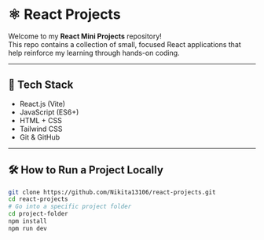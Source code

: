 # ⚛️ React Projects

Welcome to my **React Mini Projects** repository!  
This repo contains a collection of small, focused React applications that help reinforce my learning through hands-on coding.

---


## 🚀 Tech Stack

- React.js (Vite)
- JavaScript (ES6+)
- HTML + CSS
- Tailwind CSS 
- Git & GitHub

---

## 🛠️ How to Run a Project Locally

```bash
git clone https://github.com/Nikita13106/react-projects.git
cd react-projects
# Go into a specific project folder
cd project-folder
npm install
npm run dev
